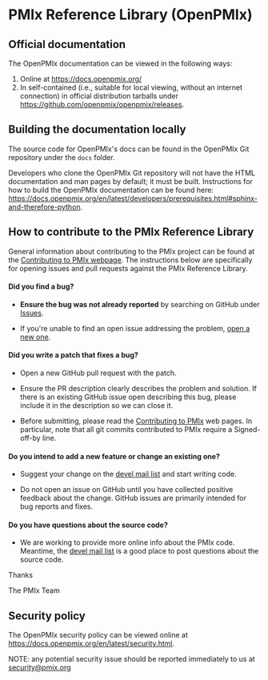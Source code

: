 
# PMIx Reference Library (OpenPMIx)

## Official documentation

The OpenPMIx documentation can be viewed in the following ways:

1. Online at https://docs.openpmix.org/
1. In self-contained (i.e., suitable for local viewing, without an
   internet connection) in official distribution tarballs under
   https://github.com/openpmix/openpmix/releases.

## Building the documentation locally

The source code for OpenPMIx's docs can be found in the OpenPMIx Git
repository under the `docs` folder.

Developers who clone the OpenPMIx Git repository will not have the
HTML documentation and man pages by default; it must be built.
Instructions for how to build the OpenPMIx documentation can be found
here:
https://docs.openpmix.org/en/latest/developers/prerequisites.html#sphinx-and-therefore-python.


## How to contribute to the PMIx Reference Library

General information about contributing to the PMIx project can be found at the [Contributing to PMIx webpage](https://openpmix.github.io/contribute/).
The instructions below are specifically for opening issues and pull requests against the PMIx Reference Library.

#### **Did you find a bug?**

* **Ensure the bug was not already reported** by searching on GitHub under [Issues](https://github.com/openpmix/openpmix/issues).

* If you're unable to find an open issue addressing the problem, [open a new one](https://github.com/openpmix/openpmix/issues/new).


#### **Did you write a patch that fixes a bug?**

* Open a new GitHub pull request with the patch.

* Ensure the PR description clearly describes the problem and solution. If there is an existing GitHub issue open describing this bug, please include it in the description so we can close it.

* Before submitting, please read the [Contributing to PMIx](https://docs.openpmix.org/en/latest/contributing.html) web pages.  In particular, note that all git commits contributed to PMIx require a Signed-off-by line.

#### **Do you intend to add a new feature or change an existing one?**

* Suggest your change on the [devel mail list](https://groups.google.com/forum/#!forum/pmix) and start writing code.

* Do not open an issue on GitHub until you have collected positive feedback about the change. GitHub issues are primarily intended for bug reports and fixes.

#### **Do you have questions about the source code?**

* We are working to provide more online info about the PMIx code. Meantime, the [devel mail list](https://groups.google.com/forum/#!forum/pmix) is a good place to post questions about the source code.

Thanks

The PMIx Team


## Security policy

The OpenPMIx security policy can be viewed online at https://docs.openpmix.org/en/latest/security.html.

NOTE: any potential security issue should be reported immediately to us at security@pmix.org
